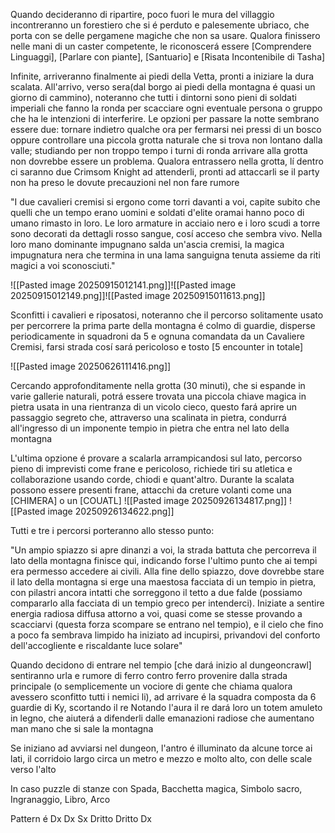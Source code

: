 Quando decideranno di ripartire, poco fuori le mura del villaggio incontreranno un forestiero che si é perduto e palesemente ubriaco, che porta con se delle pergamene magiche che non sa usare. Qualora finissero nelle mani di un caster competente, le riconoscerá essere [Comprendere Linguaggi], [Parlare con piante], [Santuario] e [Risata Incontenibile di Tasha]






Infinite, arriveranno finalmente ai piedi della Vetta, pronti a iniziare la dura scalata. All'arrivo, verso sera(dal borgo ai piedi della montagna é quasi un giorno di cammino), noteranno che tutti i dintorni sono pieni di soldati imperiali che fanno la ronda per scacciare ogni eventuale persona o gruppo che ha le intenzioni di interferire. Le opzioni per passare la notte sembrano essere due: tornare indietro qualche ora per fermarsi nei pressi di un bosco oppure controllare una piccola grotta naturale che si trova non lontano dalla valle; studiando per non troppo tempo i turni di ronda arrivare alla grotta non dovrebbe essere un problema. Qualora entrassero nella grotta, lí dentro ci saranno due Crimsom Knight ad attenderli, pronti ad attaccarli se il party non ha preso le dovute precauzioni nel non fare rumore

"I due cavalieri cremisi si ergono come torri davanti a voi, capite subito che quelli che un tempo erano uomini e soldati d'elite oramai hanno poco di umano rimasto in loro. Le loro armature in acciaio nero e i loro scudi a torre sono decorati da dettagli rosso sangue, cosí acceso che sembra vivo. Nella loro mano dominante impugnano salda un'ascia cremisi, la magica impugnatura nera che termina in una lama sanguigna tenuta assieme da riti magici a voi sconosciuti."





![[Pasted image 20250915012141.png]]![[Pasted image 20250915012149.png]]![[Pasted image 20250915011613.png]]




Sconfitti i cavalieri e riposatosi, noteranno che il percorso solitamente usato per percorrere la prima parte della montagna é colmo di guardie, disperse periodicamente in squadroni da 5 e ognuna comandata da un Cavaliere Cremisi, farsi strada cosí sará pericoloso e tosto [5 encounter in totale]

![[Pasted image 20250626111416.png]]



Cercando approfonditamente nella grotta (30 minuti), che si espande in varie gallerie naturali, potrá essere trovata una piccola chiave magica in pietra usata in una rientranza di un vicolo cieco, questo fará aprire un passaggio segreto che, attraverso una scalinata in pietra, condurrá all'ingresso di un imponente tempio in pietra che entra nel lato della montagna


L'ultima opzione é provare a scalarla arrampicandosi sul lato, percorso pieno di imprevisti come frane e pericoloso, richiede tiri su atletica e collaborazione usando corde, chiodi e quant'altro.
Durante la scalata possono essere presenti frane, attacchi da creture volanti come una [CHIMERA] o un [COUATL] ![[Pasted image 20250926134817.png]]
![[Pasted image 20250926134622.png]]




Tutti e tre i percorsi porteranno allo stesso punto:

"Un ampio spiazzo si apre dinanzi a voi, la strada battuta che percorreva il lato della montagna finisce qui, indicando forse l'ultimo punto che ai tempi era permesso accedere ai civili. Alla fine dello spiazzo, dove dovrebbe stare il lato della montagna si erge una maestosa facciata di un tempio in pietra, con pilastri ancora intatti che sorreggono il tetto a due falde (possiamo compararlo alla facciata di un tempio greco per intenderci).
Iniziate a sentire energia radiosa diffusa attorno a voi, quasi come se stesse provando a scacciarvi (questa forza scompare se entrano nel tempio), e il cielo che fino a poco fa sembrava limpido ha iniziato ad incupirsi, privandovi del conforto dell'accogliente e riscaldante luce solare"

Quando decidono di entrare nel tempio [che dará inizio al dungeoncrawl] sentiranno urla e rumore di ferro contro ferro provenire dalla strada principale (o semplicemente un vociore di gente che chiama qualora avessero sconfitto tutti i nemici li), ad arrivare é la squadra composta da 6 guardie di Ky, scortando il re
Notando l'aura il re dará loro un totem amuleto in legno, che aiuterá a difenderli dalle emanazioni radiose che aumentano man mano che si sale la montagna

Se iniziano ad avviarsi nel dungeon, l'antro é illuminato da alcune torce ai lati, il corridoio largo circa un metro e mezzo e molto alto, con delle scale verso l'alto

In caso puzzle di stanze con Spada, Bacchetta magica, Simbolo sacro, Ingranaggio, Libro, Arco

Pattern é Dx Dx Sx Dritto Dritto Dx